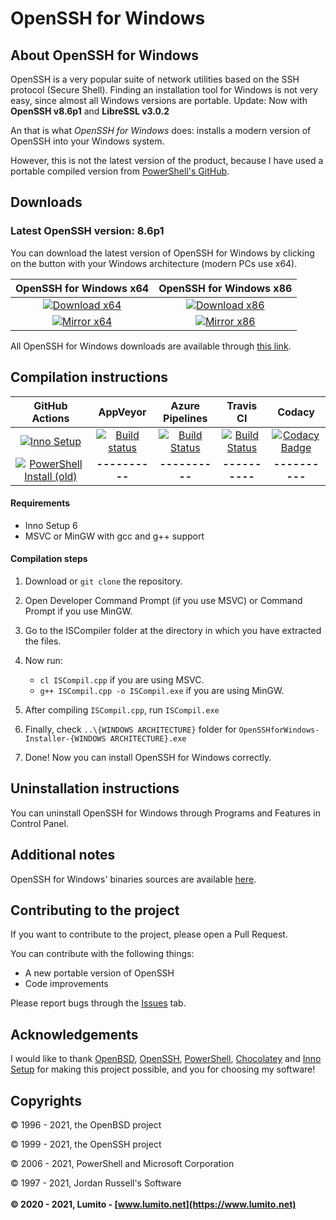 # OpenSSH for Windows

## About OpenSSH for Windows

OpenSSH is a very popular suite of network utilities based on the SSH protocol (Secure Shell). Finding an installation tool for Windows is not very easy, since almost all Windows versions are portable. Update: Now with **OpenSSH v8.6p1** and **LibreSSL v3.0.2**

An that is what *OpenSSH for Windows* does: installs a modern version of OpenSSH into your Windows system.

However, this is not the latest version of the product, because I have used a portable compiled version from [PowerShell's GitHub](https://github.com/PowerShell).

## Downloads

### Latest OpenSSH version: 8.6p1

You can download the latest version of OpenSSH for Windows by clicking on the button with your Windows architecture (modern PCs use x64).

| OpenSSH for Windows x64 | OpenSSH for Windows x86 |
|:-:|:-:|
| [![Download x64](https://img.shields.io/badge/Download-x64-blue.svg)](https://dl.lumito.net/public/repos/OpenSSH-for-Windows/8.6p1-beta1/OpenSSH-for-Windows-8.6p1-beta1-x64.exe) | [![Download x86](https://img.shields.io/badge/Download-x86-green.svg)](https://dl.lumito.net/public/repos/OpenSSH-for-Windows/8.6p1-beta1/OpenSSH-for-Windows-8.6p1-beta1-x86.exe) |
| [![Mirror x64](https://img.shields.io/badge/Mirror-x64-blue.svg)](https://github.com/LumitoLuma/OpenSSH-for-Windows/releases/download/8.6p1-beta1/OpenSSH-for-Windows-8.6p1-beta1-x64.exe) | [![Mirror x86](https://img.shields.io/badge/Mirror-x86-green.svg)](https://github.com/LumitoLuma/OpenSSH-for-Windows/releases/download/8.6p1-beta1/OpenSSH-for-Windows-8.6p1-beta1-x86.exe) |

All OpenSSH for Windows downloads are available through [this link](https://github.com/LumitoLuma/OpenSSH-for-Windows/releases).

## Compilation instructions

|                        GitHub Actions                        |                           AppVeyor                           |                       Azure Pipelines                        |                          Travis CI                           |                            Codacy                            |
| :----------------------------------------------------------: | :----------------------------------------------------------: | :----------------------------------------------------------: | :----------------------------------------------------------: | :----------------------------------------------------------: |
| [![Inno Setup](https://github.com/LumitoLuma/OpenSSH-for-Windows/workflows/Inno%20Setup/badge.svg)](https://github.com/LumitoLuma/OpenSSH-for-Windows/actions?query=workflow%3A%22Inno+Setup%22) | [![Build status](https://ci.appveyor.com/api/projects/status/na7ther37swbma0i?svg=true)](https://ci.appveyor.com/project/LumitoLuma/OpenSSHforWindows-Installer) | [![Build Status](https://lumito.visualstudio.com/GitHub/_apis/build/status/LumitoLuma.OpenSSH-for-Windows?branchName=master)](https://lumito.visualstudio.com/GitHub/_build/latest?definitionId=23&branchName=master) | [![Build Status](https://travis-ci.com/LumitoLuma/OpenSSH-for-Windows.svg?branch=master)](https://travis-ci.com/LumitoLuma/OpenSSH-for-Windows) | [![Codacy Badge](https://app.codacy.com/project/badge/Grade/0285d9a57f52467d8f5b006386b1ffba)](https://www.codacy.com/gh/LumitoLuma/OpenSSH-for-Windows/dashboard?utm_source=github.com&amp;utm_medium=referral&amp;utm_content=LumitoLuma/OpenSSH-for-Windows&amp;utm_campaign=Badge_Grade) |
| [![PowerShell Install (old)](https://github.com/LumitoLuma/OpenSSH-for-Windows/workflows/PowerShell%20Install%20(old)/badge.svg)](https://github.com/LumitoLuma/OpenSSH-for-Windows/actions?query=workflow%3A%22PowerShell+Install+%28old%29%22) |                        **----------**                        |                        **----------**                        |                        **----------**                        |                        **----------**                        |

#### Requirements
-   Inno Setup 6
-   MSVC or MinGW with gcc and g++ support

#### Compilation steps
1.  Download or `git clone` the repository.

2.  Open Developer Command Prompt (if you use MSVC) or Command Prompt if you use MinGW.

3.  Go to the ISCompiler folder at the directory in which you have extracted the files.

4.  Now run:

    -   `cl ISCompil.cpp` if you are using MSVC.
    -   `g++ ISCompil.cpp -o ISCompil.exe` if you are using MinGW.

5.  After compiling `ISCompil.cpp`, run `ISCompil.exe`

6.  Finally, check `..\{WINDOWS ARCHITECTURE}` folder for `OpenSSHforWindows-Installer-{WINDOWS ARCHITECTURE}.exe`

7.  Done! Now you can install OpenSSH for Windows correctly.

## Uninstallation instructions

You can uninstall OpenSSH for Windows through Programs and Features in Control Panel.

## Additional notes

OpenSSH for Windows' binaries sources are available [here](https://github.com/LumitoLuma/openssh-portable).

## Contributing to the project

If you want to contribute to the project, please open a Pull Request.

You can contribute with the following things:

-   A new portable version of OpenSSH
-   Code improvements

Please report bugs through the [Issues](https://github.com/LumitoLuma/OpenSSH-for-Windows/issues) tab.

## Acknowledgements

I would like to thank [OpenBSD](https://www.openbsd.org), [OpenSSH](https://www.openssh.org), [PowerShell](https://github.com/PowerShell), [Chocolatey](https://www.chocolatey.org) and [Inno Setup](https://www.innosetup.com) for making this project possible, and you for choosing my software!

## Copyrights

© 1996 - 2021, the OpenBSD project

© 1999 - 2021, the OpenSSH project

© 2006 - 2021, PowerShell and Microsoft Corporation

© 1997 - 2021, Jordan Russell's Software
<br><br>
**© 2020 - 2021, Lumito - [www.lumito.net](https://www.lumito.net)**

